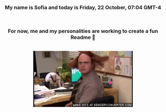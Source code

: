 


<div align="center">
<h3 >My name is Sofia and today is Friday, 22 October, 07:04 GMT-4</h3><br>
<h3 >For now, me and my personalities are working to create a fun Readme 👋
</h3><br>
<img src='img/dwight.gif' alt='working...'/>
</div>
